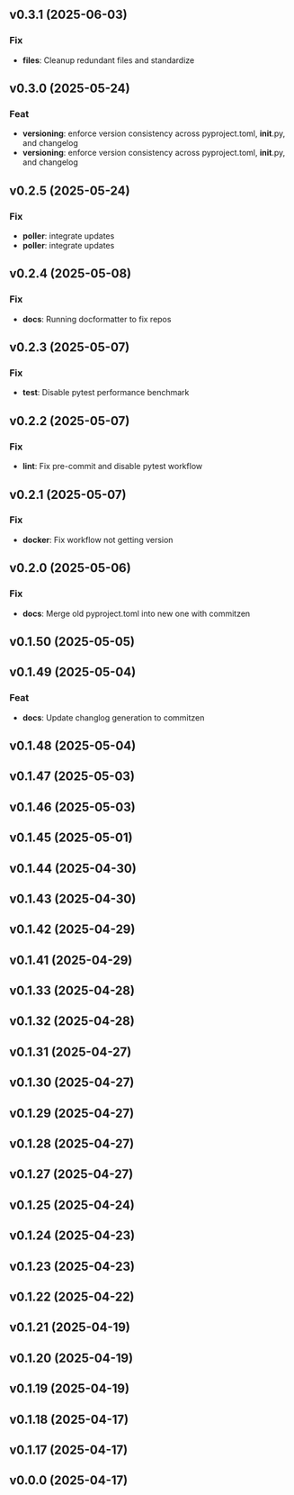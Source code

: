 ## v0.3.1 (2025-06-03)

### Fix

- **files**: Cleanup redundant files and standardize

## v0.3.0 (2025-05-24)

### Feat

- **versioning**: enforce version consistency across pyproject.toml, __init__.py, and changelog
- **versioning**: enforce version consistency across pyproject.toml, __init__.py, and changelog

## v0.2.5 (2025-05-24)

### Fix

- **poller**: integrate updates
- **poller**: integrate updates

## v0.2.4 (2025-05-08)

### Fix

- **docs**: Running docformatter to fix repos

## v0.2.3 (2025-05-07)

### Fix

- **test**: Disable pytest performance benchmark

## v0.2.2 (2025-05-07)

### Fix

- **lint**: Fix pre-commit and disable pytest workflow

## v0.2.1 (2025-05-07)

### Fix

- **docker**: Fix workflow not getting version

## v0.2.0 (2025-05-06)

### Fix

- **docs**: Merge old pyproject.toml into new one with commitzen

## v0.1.50 (2025-05-05)

## v0.1.49 (2025-05-04)

### Feat

- **docs**: Update changlog generation to commitzen

## v0.1.48 (2025-05-04)

## v0.1.47 (2025-05-03)

## v0.1.46 (2025-05-03)

## v0.1.45 (2025-05-01)

## v0.1.44 (2025-04-30)

## v0.1.43 (2025-04-30)

## v0.1.42 (2025-04-29)

## v0.1.41 (2025-04-29)

## v0.1.33 (2025-04-28)

## v0.1.32 (2025-04-28)

## v0.1.31 (2025-04-27)

## v0.1.30 (2025-04-27)

## v0.1.29 (2025-04-27)

## v0.1.28 (2025-04-27)

## v0.1.27 (2025-04-27)

## v0.1.25 (2025-04-24)

## v0.1.24 (2025-04-23)

## v0.1.23 (2025-04-23)

## v0.1.22 (2025-04-22)

## v0.1.21 (2025-04-19)

## v0.1.20 (2025-04-19)

## v0.1.19 (2025-04-19)

## v0.1.18 (2025-04-17)

## v0.1.17 (2025-04-17)

## v0.0.0 (2025-04-17)
